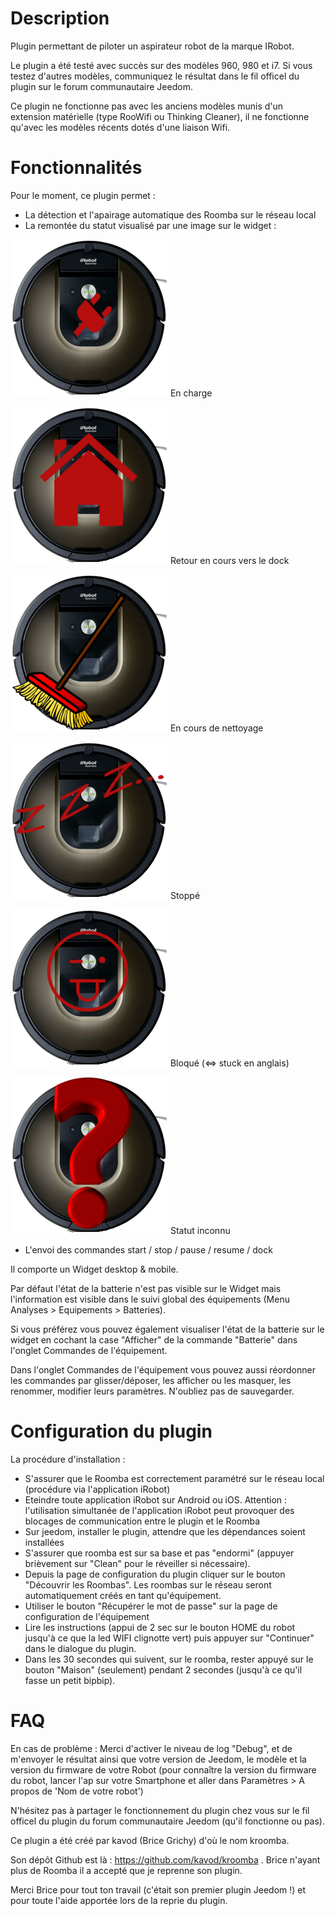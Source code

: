 Description 
===

Plugin permettant de piloter un aspirateur robot de la marque IRobot. 

Le plugin a été testé avec succès sur des modèles 960, 980 et i7.
Si vous testez d'autres modèles, communiquez le résultat dans le fil officel du plugin sur le forum communautaire Jeedom.

Ce plugin ne fonctionne pas avec les anciens modèles munis d'un extension matérielle (type RooWifi ou Thinking Cleaner), il ne fonctionne qu'avec les modèles récents dotés d'une liaison Wifi.

Fonctionnalités
===

Pour le moment, ce plugin permet :

-   La détection et l'apairage automatique des Roomba sur le réseau local
-   La remontée du statut visualisé par une image sur le widget :

![Charge](../images/kroomba_charge.png) 
En charge

![Dock](../images/kroomba_home.png) 
Retour en cours vers le dock

![Clean](../images/kroomba_run.png) 
En cours de nettoyage

![Stop](../images/kroomba_stop.png) 
Stoppé

![Bloqué](../images/kroomba_stuck.png)
Bloqué (<=> stuck en anglais)

![Inconnu](../images/kroomba_unknown.png)
Statut inconnu

-   L'envoi des commandes start / stop / pause / resume / dock

Il comporte un Widget desktop & mobile.

Par défaut l'état de la batterie n'est pas visible sur le Widget mais  l'information est visible dans le suivi global des équipements (Menu Analyses > Equipements > Batteries).

Si vous préférez vous pouvez également visualiser l'état de la batterie sur le widget en cochant la case "Afficher" de la commande "Batterie" dans l'onglet Commandes de l'équipement.

Dans l'onglet Commandes de l'équipement vous pouvez aussi réordonner les commandes par glisser/déposer, les afficher ou les masquer, les renommer, modifier leurs paramètres. N'oubliez pas de sauvegarder.

Configuration du plugin 
===

La procédure d'installation :

-   S'assurer que le Roomba est correctement paramétré sur le réseau local (procédure via l'application iRobot)
-   Eteindre toute application iRobot sur Android ou iOS. Attention : l'utilisation simultanée de l'application iRobot peut provoquer des blocages de communication entre le plugin et le Roomba
-   Sur jeedom, installer le plugin, attendre que les dépendances soient installées
-   S'assurer que roomba est sur sa base et pas "endormi" (appuyer brièvement sur "Clean" pour le réveiller si nécessaire).
-   Depuis la page de configuration du plugin cliquer sur le bouton "Découvrir les Roombas". Les roombas sur le réseau seront automatiquement créés en tant qu'équipement.
-   Utiliser le bouton "Récupérer le mot de passe" sur la page de configuration de l'équipement
-   Lire les instructions (appui de 2 sec sur le bouton HOME du robot jusqu'à ce que la led WIFI clignotte vert) puis appuyer sur "Continuer" dans le dialogue du plugin.
-   Dans les 30 secondes qui suivent, sur le roomba, rester appuyé sur le bouton "Maison" (seulement) pendant 2 secondes (jusqu'à ce qu'il fasse un petit bipbip).

FAQ 
===

En cas de problème : Merci d'activer le niveau de log "Debug", et de m'envoyer le résultat ainsi que votre version de Jeedom, le modèle et la version du firmware de votre Robot
(pour connaître la version du firmware du robot, lancer l'ap sur votre Smartphone et aller dans Paramètres > A propos de 'Nom de votre robot')

N'hésitez pas à partager le fonctionnement du plugin chez vous sur le fil officel du plugin du forum communautaire Jeedom (qu'il fonctionne ou pas).

Ce plugin a été créé par kavod (Brice Grichy) d'où le nom kroomba.

Son dépôt Github est là : https://github.com/kavod/kroomba . Brice n'ayant plus de Roomba il a accepté que je reprenne son plugin.

Merci Brice pour tout ton travail (c'était son premier plugin Jeedom !) et pour toute l'aide apportée lors de la reprie du plugin. 

